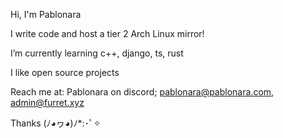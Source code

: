Hi, I'm Pablonara

I write code and host a tier 2 Arch Linux mirror!

I’m currently learning c++, django, ts, rust

I like open source projects

Reach me at: Pablonara on discord; pablonara@pablonara.com, admin@furret.xyz

Thanks  (ﾉ◕ヮ◕)ﾉ*:･ﾟ✧

<!---
Pablonara/Pablonara is a ✨ special ✨ repository because its `README.md` (this file) appears on your GitHub profile.
You can click the Preview link to take a look at your changes.
--->
